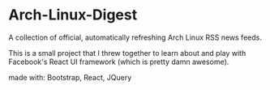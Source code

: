 # Arch-Linux-Digest
A collection of official, automatically refreshing Arch Linux RSS news feeds.

This is a small project that I threw together to learn about and play with Facebook's React UI framework (which is pretty damn awesome).

made with: Bootstrap, React, JQuery
